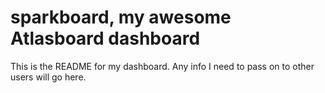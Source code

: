 # sparkboard, my awesome Atlasboard dashboard
This is the README for my dashboard. Any info I need to pass on to other users will go here.